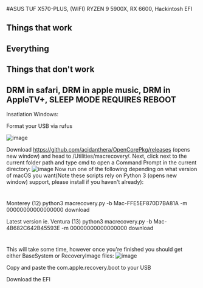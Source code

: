 
#ASUS TUF X570-PLUS, (WIFI) RYZEN 9 5900X, RX 6600, Hackintosh EFI


Things that work
------------------
Everything
------------------
Things that don't work
------------------------
DRM in safari, 
DRM in apple music,
DRM in AppleTV+,
SLEEP MODE REQUIRES REBOOT
---------------------------


Insatlation Windows:

Format your USB via rufus

![image](https://user-images.githubusercontent.com/85907829/213874618-554025e6-a5a6-4d16-86f8-64bfa3d2a93e.png)

Download https://github.com/acidanthera/OpenCorePkg/releases  (opens new window) and head to /Utilities/macrecovery/. Next, click next to the current folder path and type cmd to open a Command Prompt in the current directory:
![image](https://user-images.githubusercontent.com/85907829/213874839-82df2927-fa00-44ab-a892-ad92232e862f.png)
Now run one of the following depending on what version of macOS you want(Note these scripts rely on Python 3 (opens new window) support, please install if you haven't already):

#
Monterey (12)
python3 macrecovery.py -b Mac-FFE5EF870D7BA81A -m 00000000000000000 download

Latest version
ie. Ventura (13)
python3 macrecovery.py -b Mac-4B682C642B45593E -m 00000000000000000 download
#

This will take some time, however once you're finished you should get either BaseSystem or RecoveryImage files:
![image](https://user-images.githubusercontent.com/85907829/213874901-e087e7dc-b352-4bd3-9034-ea7323f9e5d3.png)

Copy and paste the com.apple.recovery.boot to your USB

Download the EFI




